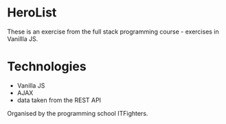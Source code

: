 # HeroList

These is an exercise from the full stack programming course - exercises in Vanillla JS. 

# Technologies

 - Vanilla JS
 - AJAX
 - data taken from the REST API

Organised by the programming school ITFighters.
